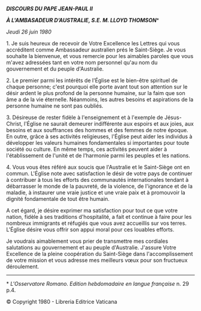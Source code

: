 ***DISCOURS DU PAPE JEAN-PAUL II***

***À L'AMBASADEUR D’AUSTRALIE, S.E. M. LLOYD THOMSON***\*

*Jeudi 26 juin 1980*

1\. Je suis heureux de recevoir de Votre Excellence les Lettres qui vous accréditent comme Ambassadeur australien prés le Saint-Siège. Je vous souhaite la bienvenue, et vous remercie pour les aimables paroles que vous m'avez adressées tant en votre nom personnel qu'au nom du gouvernement et du peuple d'Australie.

2\. Le premier parmi les intérêts de l'Église est le bien-être spirituel de chaque personne; c'est pourquoi elle porte avant tout son attention sur le désir ardent le plus profond de la personne humaine, sur la faim que son âme a de la vie éternelle. Néanmoins, les autres besoins et aspirations de la personne humaine ne sont pas oubliés.

3\. Désireuse de rester fidèle à l'enseignement et à l'exemple de Jésus-Christ, l'Église ne saurait demeurer indifférente aux espoirs et aux joies, aux besoins et aux souffrances des hommes et des femmes de notre époque. En outre, grâce à ses activités religieuses, l'Église peut aider les individus à développer les valeurs humaines fondamentales si importantes pour toute société ou culture. En même temps, ces activités peuvent aider à l'établissement de l'unité et de l’harmonie parmi les peuples et les nations.

4\. Vous vous êtes référé aux soucis que l'Australie et le Saint-Siège ont en commun. L'Église note avec satisfaction le désir de votre pays de continuer à contribuer à tous les efforts des communautés internationales tendant à débarrasser le monde de la pauvreté, de la violence, de l'ignorance et de la maladie, à instaurer une vraie justice et une vraie paix et à promouvoir la dignité fondamentale de tout être humain.

A cet égard, je désire exprimer ma satisfaction pour tout ce que votre nation, fidèle à ses traditions d'hospitalité, a fait et continue à faire pour les nombreux immigrants et réfugiés que vous avez accueillis sur vos terres. L'Église désire vous offrir son appui moral pour ces louables efforts.

Je voudrais aimablement vous prier de transmettre mes cordiales salutations au gouvernement et au peuple d'Australie. J'assure Votre Excellence de la pleine coopération du Saint-Siège dans l'accomplissement de votre mission et vous adresse mes meilleurs vœux pour son fructueux déroulement.

* * *

\* *L'Osservatore Romano. Edition hebdomadaire en langue française* n. 29 p.4.

© Copyright 1980 - Libreria Editrice Vaticana